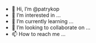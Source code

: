 - 👋 Hi, I’m @patrykop
- 👀 I’m interested in ...
- 🌱 I’m currently learning ...
- 💞️ I’m looking to collaborate on ...
- 📫 How to reach me ...

<!---
patrykop/patrykop is a ✨ special ✨ repository because its `README.md` (this file) appears on your GitHub profile.
You can click the Preview link to take a look at your changes.
--->
